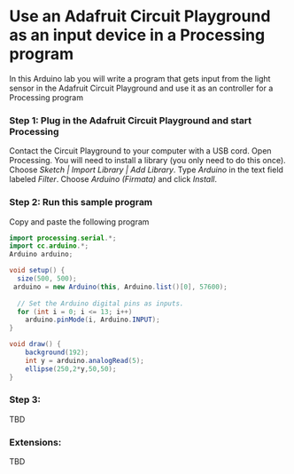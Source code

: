 # Use an Adafruit Circuit Playground as an input device in a Processing program
In this Arduino lab you will write a program that gets input from the light sensor in the Adafruit Circuit Playground and use it as an controller for a Processing program

### Step 1: Plug in the Adafruit Circuit Playground and start Processing
Contact the Circuit Playground to your computer with a USB cord. Open Processing. You will need to install a library (you only need to do this once). Choose *Sketch | Import Library | Add Library*.  Type *Arduino* in the text field labeled *Filter*. Choose *Arduino (Firmata)* and click *Install*.

### Step 2: Run this sample program
Copy and paste the following program
```java {.line-numbers}
import processing.serial.*;
import cc.arduino.*;
Arduino arduino;

void setup() {
  size(500, 500);
 arduino = new Arduino(this, Arduino.list()[0], 57600);
  
  // Set the Arduino digital pins as inputs.
  for (int i = 0; i <= 13; i++)
    arduino.pinMode(i, Arduino.INPUT);
}

void draw() {
    background(192);
    int y = arduino.analogRead(5);
    ellipse(250,2*y,50,50);
}
```


### Step 3: 
TBD

### Extensions:
TBD
